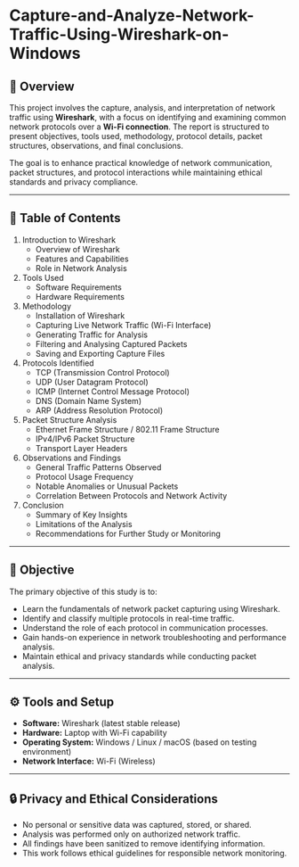 # Capture-and-Analyze-Network-Traffic-Using-Wireshark-on-Windows

## 📄 Overview
This project involves the capture, analysis, and interpretation of network traffic using **Wireshark**, with a focus on identifying and examining common network protocols over a **Wi-Fi connection**. The report is structured to present objectives, tools used, methodology, protocol details, packet structures, observations, and final conclusions.

The goal is to enhance practical knowledge of network communication, packet structures, and protocol interactions while maintaining ethical standards and privacy compliance.

---

## 📑 Table of Contents
1. Introduction to Wireshark  
   - Overview of Wireshark  
   - Features and Capabilities  
   - Role in Network Analysis  
2. Tools Used  
   - Software Requirements  
   - Hardware Requirements  
3. Methodology  
   - Installation of Wireshark  
   - Capturing Live Network Traffic (Wi-Fi Interface)  
   - Generating Traffic for Analysis  
   - Filtering and Analysing Captured Packets  
   - Saving and Exporting Capture Files  
4. Protocols Identified  
   - TCP (Transmission Control Protocol)  
   - UDP (User Datagram Protocol)  
   - ICMP (Internet Control Message Protocol)  
   - DNS (Domain Name System)  
   - ARP (Address Resolution Protocol)  
5. Packet Structure Analysis  
   - Ethernet Frame Structure / 802.11 Frame Structure  
   - IPv4/IPv6 Packet Structure  
   - Transport Layer Headers  
6. Observations and Findings  
   - General Traffic Patterns Observed  
   - Protocol Usage Frequency  
   - Notable Anomalies or Unusual Packets  
   - Correlation Between Protocols and Network Activity  
7. Conclusion  
   - Summary of Key Insights  
   - Limitations of the Analysis  
   - Recommendations for Further Study or Monitoring  

---

## 🎯 Objective
The primary objective of this study is to:
- Learn the fundamentals of network packet capturing using Wireshark.
- Identify and classify multiple protocols in real-time traffic.
- Understand the role of each protocol in communication processes.
- Gain hands-on experience in network troubleshooting and performance analysis.
- Maintain ethical and privacy standards while conducting packet analysis.

---

## ⚙ Tools and Setup
- **Software:** Wireshark (latest stable release)  
- **Hardware:** Laptop with Wi-Fi capability  
- **Operating System:** Windows / Linux / macOS (based on testing environment)  
- **Network Interface:** Wi-Fi (Wireless)  

---

## 🔒 Privacy and Ethical Considerations
- No personal or sensitive data was captured, stored, or shared.
- Analysis was performed only on authorized network traffic.
- All findings have been sanitized to remove identifying information.
- This work follows ethical guidelines for responsible network monitoring.
